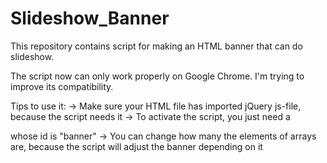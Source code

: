 # Slideshow_Banner
This repository contains script for making an HTML banner that can do slideshow.

The script now can only work properly on Google Chrome. I'm trying to improve its compatibility.

Tips to use it:
  ->  Make sure your HTML file has imported jQuery js-file, because the script needs it
  ->  To activate the script, you just need a <div></div> whose id is "banner"
  ->  You can change how many the elements of arrays are, because the script will adjust the banner depending on it

